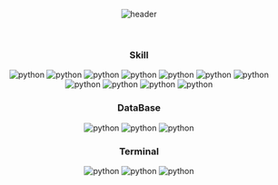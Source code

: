 <div align=center>

![header](https://capsule-render.vercel.app/api?type=waving&color=B897FF&height=250&section=header&text=Juhee's%20GitHub&fontSize=50&fontColor=FFFFFF)

</br>

### Skill
![python](https://img.shields.io/badge/Python-3776AB?style=for-the-badge&logo=python&logoColor=white)
![python](https://img.shields.io/badge/Java-ED8B00?style=for-the-badge&logo=openjdk&logoColor=white)
![python](https://img.shields.io/badge/Django-092E20?style=for-the-badge&logo=django&logoColor=white)
![python](https://img.shields.io/badge/Spring-6DB33F?style=for-the-badge&logo=spring&logoColor=white)
![python](https://img.shields.io/badge/HTML5-E34F26?style=for-the-badge&logo=html5&logoColor=white)
![python](https://img.shields.io/badge/CSS3-1572B6?style=for-the-badge&logo=css3&logoColor=white)
![python](https://img.shields.io/badge/JavaScript-F7DF1E?style=for-the-badge&logo=JavaScript&logoColor=white) 
![python](https://img.shields.io/badge/C-00599C?style=for-the-badge&logo=c&logoColor=white) 
![python](https://img.shields.io/badge/Bootstrap-563D7C?style=for-the-badge&logo=bootstrap&logoColor=white) 
![python](https://img.shields.io/badge/Markdown-000000?style=for-the-badge&logo=markdown&logoColor=white) 
![python](https://img.shields.io/badge/Amazon_AWS-232F3E?style=for-the-badge&logo=amazon-aws&logoColor=white) 
</br>

### DataBase
![python](https://img.shields.io/badge/SQLite-07405E?style=for-the-badge&logo=sqlite&logoColor=white)
![python](https://img.shields.io/badge/PostgreSQL-316192?style=for-the-badge&logo=postgresql&logoColor=white)
![python](https://img.shields.io/badge/MySQL-005C84?style=for-the-badge&logo=mysql&logoColor=white)
</br>

### Terminal
![python](https://img.shields.io/badge/GIT-E44C30?style=for-the-badge&logo=git&logoColor=white)
![python](https://img.shields.io/badge/powershell-5391FE?style=for-the-badge&logo=powershell&logoColor=white)
![python](https://img.shields.io/badge/windows%20terminal-4D4D4D?style=for-the-badge&logo=windows%20terminal&logoColor=white)

</div>
